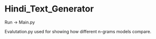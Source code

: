 # Hindi_Text_Generator

Run -> Main.py

Evalutation.py used for showing how different n-grams models compare.

